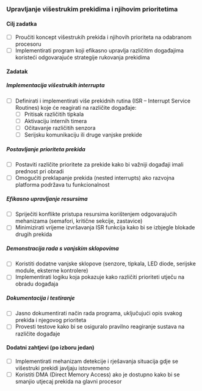 ### Upravljanje višestrukim prekidima i njihovim prioritetima  

#### Cilj zadatka  
- [ ] Proučiti koncept višestrukih prekida i njihovih prioriteta na odabranom procesoru  
- [ ] Implementirati program koji efikasno upravlja različitim događajima koristeći odgovarajuće strategije rukovanja prekidima  

#### Zadatak  

##### Implementacija višestrukih interrupta  
- [ ] Definirati i implementirati više prekidnih rutina (ISR – Interrupt Service Routines) koje će reagirati na različite događaje:  
  - [ ] Pritisak različitih tipkala  
  - [ ] Aktivaciju internih timera  
  - [ ] Očitavanje različitih senzora  
  - [ ] Serijsku komunikaciju ili druge vanjske prekide  

##### Postavljanje prioriteta prekida  
- [ ] Postaviti različite prioritete za prekide kako bi važniji događaji imali prednost pri obradi  
- [ ] Omogućiti preklapanje prekida (nested interrupts) ako razvojna platforma podržava tu funkcionalnost  

##### Efikasno upravljanje resursima  
- [ ] Spriječiti konflikte pristupa resursima korištenjem odgovarajućih mehanizama (semafori, kritične sekcije, zastavice)  
- [ ] Minimizirati vrijeme izvršavanja ISR funkcija kako bi se izbjegle blokade drugih prekida  

##### Demonstracija rada s vanjskim sklopovima  
- [ ] Koristiti dodatne vanjske sklopove (senzore, tipkala, LED diode, serijske module, eksterne kontrolere)  
- [ ] Implementirati logiku koja pokazuje kako različiti prioriteti utječu na obradu događaja  

##### Dokumentacija i testiranje  
- [ ] Jasno dokumentirati način rada programa, uključujući opis svakog prekida i njegovog prioriteta  
- [ ] Provesti testove kako bi se osiguralo pravilno reagiranje sustava na različite događaje  

#### Dodatni zahtjevi (po izboru jedan)  
- [ ] Implementirati mehanizam detekcije i rješavanja situacija gdje se višestruki prekidi javljaju istovremeno  
- [ ] Koristiti DMA (Direct Memory Access) ako je dostupno kako bi se smanjio utjecaj prekida na glavni procesor  
